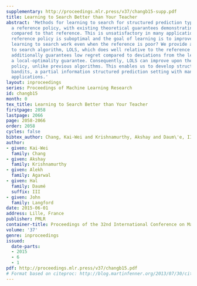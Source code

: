 ```yaml
---
supplementary: http://proceedings.mlr.press/v37/changb15-supp.pdf
title: Learning to Search Better than Your Teacher
abstract: 'Methods for learning to search for structured prediction typically imitate
  a reference policy, with existing theoretical guarantees demonstrating low regret
  compared to that reference. This is unsatisfactory in many applications where the
  reference policy is suboptimal and the goal of learning is to improve upon it. Can
  learning to search work even when the reference is poor? We provide a new learning
  to search algorithm, LOLS, which does well relative to the reference policy, but
  additionally guarantees low regret compared to deviations from the learned policy:
  a local-optimality guarantee. Consequently, LOLS can improve upon the reference
  policy, unlike previous algorithms. This enables us to develop structured contextual
  bandits, a partial information structured prediction setting with many potential
  applications.'
layout: inproceedings
series: Proceedings of Machine Learning Research
id: changb15
month: 0
tex_title: Learning to Search Better than Your Teacher
firstpage: 2058
lastpage: 2066
page: 2058-2066
order: 2058
cycles: false
bibtex_author: Chang, Kai-Wei and Krishnamurthy, Akshay and Daum\'e, III, Hal and Langford, John
author:
- given: Kai-Wei
  family: Chang
- given: Akshay
  family: Krishnamurthy
- given: Alekh
  family: Agarwal
- given: Hal
  family: Daumé
  suffix: III
- given: John
  family: Langford
date: 2015-06-01
address: Lille, France
publisher: PMLR
container-title: Proceedings of the 32nd International Conference on Machine Learning
volume: '37'
genre: inproceedings
issued:
  date-parts:
  - 2015
  - 6
  - 1
pdf: http://proceedings.mlr.press/v37/changb15.pdf
# Format based on citeproc: http://blog.martinfenner.org/2013/07/30/citeproc-yaml-for-bibliographies/
---
```

